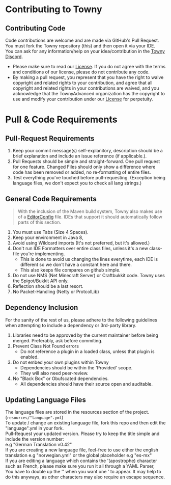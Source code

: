 # Contributing to Towny
   
    
## Contributing Code    
Code contributions are welcome and are made via GitHub's Pull Request. 
You must fork the Towny repository (this) and then open it via your IDE.   
You can ask for any information/help on your idea/contribution in the [Towny Discord](https://discord.gg/gnpVs5m).    

* Please make sure to read our [License](https://github.com/TownyAdvanced/Towny/blob/master/LICENSE.md). If you do not agree with the terms and conditions of our license, please do not contribute any code.
* By making a pull request, you represent that you have the right to waive copyright and related rights to your contribution, and agree that all copyright and related rights in your contributions are waived, and you acknowledge that the TownyAdvanced organization has the copyright to use and modify your contribution under our [License](https://github.com/TownyAdvanced/Towny/blob/master/LICENSE.md) for perpetuity.

# Pull & Code Requirements    
## Pull-Request Requirements
1. Keep your commit message(s) self-explanitory, description should be a brief explanation and include an issue reference (if applicable.).   
2. Pull Requests should be simple and straight-forward. One pull request for one feature. Changed Files should only show a difference where code has been removed or added, no re-formatting of entire files.   
3. Test everything you've touched before pull-requesting. (Exception being language files, we don't expect you to check all lang strings.)    

## General Code Requirements
> With the inclusion of the Maven build system, Towny also makes use of a [EditorConfig](https://editorconfig.org) file. IDEs that support it should automatically follow parts of this section.
    
1. You must use Tabs (Size 4 Spaces).    
2. Keep your environment in Java 8,   
3. Avoid using Wildcard imports (It's not preferred, but it's allowed.)   
4. Don't run IDE Formatters over entire class files, unless it's a new class-file you're implementing.   
   - This is done to avoid us changing the lines everytime, each IDE is different so we don't have a constant here and there.
   - This also keeps file compares on github simple.
5. Do not use NMS (Net Minecraft Server) or Craftbukkit code. Towny uses the Spigot/Bukkit API only.
6. Reflection should be a last resort.   
7. No Packet-Handling (Netty or ProtcolLib)   

## Dependency Inclusion
For the sanity of the rest of us, please adhere to the following guidelines when attempting to
include a dependency or 3rd-party library.
1. Libraries need to be approved by the current maintainer before being merged. Preferably, ask before commiting.     
1. Prevent Class Not Found errors    
   - Do not reference a plugin in a loaded class, unless that plugin is enabled.
2. Do not embed your own plugins within Towny
   - Dependencies should be within the 'Provided' scope.
   - They will also need peer-review.
3. No "Black Box" or Obufscated dependencies.
   - All dependencies should have their source open and auditable.

## Updating Language Files
The language files are stored in the resources section of the project. (`resources/"language".yml`)    
To update / change an existing language file, fork this repo and then edit the "language".yml in your fork.    
Pull-Request your updated version. Please try to keep the title simple and include the version number:    
e.g "German Translation v0.42"    
If you are creating a new language file, feel-free to use either the english translation e.g "norwegian.yml" or the global placeholder e.g "es-mx"    
If you are editing a language which contains the '(apostrophe) character such as French, please make sure you run it all through a YAML Parser,    
You have to double up the '' when you want one ' to appear. It may help to do this anyways, as other characters may also require an escape sequence.    
